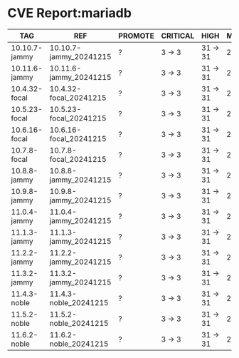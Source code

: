 # CVE Report:mariadb
|      TAG      |          REF           | PROMOTE | CRITICAL |   HIGH   |  MEDIUM  |  LOW   | UNKNOWN |
|---------------|------------------------|---------|----------|----------|----------|--------|---------|
| 10.10.7-jammy | 10.10.7-jammy_20241215 | ?       | 3 -> 3   | 31 -> 31 | 20 -> 20 | 1 -> 1 | 0 -> 0  |
| 10.11.6-jammy | 10.11.6-jammy_20241215 | ?       | 3 -> 3   | 31 -> 31 | 20 -> 20 | 1 -> 1 | 0 -> 0  |
| 10.4.32-focal | 10.4.32-focal_20241215 | ?       | 3 -> 3   | 31 -> 31 | 20 -> 20 | 1 -> 1 | 0 -> 0  |
| 10.5.23-focal | 10.5.23-focal_20241215 | ?       | 3 -> 3   | 31 -> 31 | 20 -> 20 | 1 -> 1 | 0 -> 0  |
| 10.6.16-focal | 10.6.16-focal_20241215 | ?       | 3 -> 3   | 31 -> 31 | 20 -> 20 | 1 -> 1 | 0 -> 0  |
| 10.7.8-focal  | 10.7.8-focal_20241215  | ?       | 3 -> 3   | 31 -> 31 | 20 -> 20 | 1 -> 1 | 0 -> 0  |
| 10.8.8-jammy  | 10.8.8-jammy_20241215  | ?       | 3 -> 3   | 31 -> 31 | 20 -> 20 | 1 -> 1 | 0 -> 0  |
| 10.9.8-jammy  | 10.9.8-jammy_20241215  | ?       | 3 -> 3   | 31 -> 31 | 20 -> 20 | 1 -> 1 | 0 -> 0  |
| 11.0.4-jammy  | 11.0.4-jammy_20241215  | ?       | 3 -> 3   | 31 -> 31 | 20 -> 20 | 1 -> 1 | 0 -> 0  |
| 11.1.3-jammy  | 11.1.3-jammy_20241215  | ?       | 3 -> 3   | 31 -> 31 | 20 -> 20 | 1 -> 1 | 0 -> 0  |
| 11.2.2-jammy  | 11.2.2-jammy_20241215  | ?       | 3 -> 3   | 31 -> 31 | 20 -> 20 | 1 -> 1 | 0 -> 0  |
| 11.3.2-jammy  | 11.3.2-jammy_20241215  | ?       | 3 -> 3   | 31 -> 31 | 20 -> 20 | 1 -> 1 | 0 -> 0  |
| 11.4.3-noble  | 11.4.3-noble_20241215  | ?       | 3 -> 3   | 31 -> 31 | 20 -> 20 | 1 -> 1 | 0 -> 0  |
| 11.5.2-noble  | 11.5.2-noble_20241215  | ?       | 3 -> 3   | 31 -> 31 | 20 -> 20 | 1 -> 1 | 0 -> 0  |
| 11.6.2-noble  | 11.6.2-noble_20241215  | ?       | 3 -> 3   | 31 -> 31 | 20 -> 20 | 1 -> 1 | 0 -> 0  |
